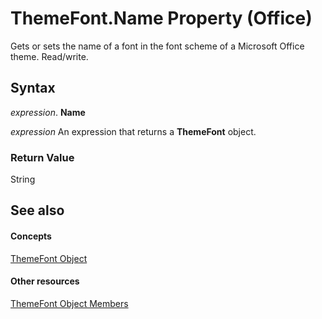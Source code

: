 
# ThemeFont.Name Property (Office)

Gets or sets the name of a font in the font scheme of a Microsoft Office theme. Read/write.


## Syntax

 _expression_. **Name**

 _expression_ An expression that returns a **ThemeFont** object.


### Return Value

String


## See also


#### Concepts


[ThemeFont Object](1a9f1365-c392-3d04-74db-333ac111114a.md)
#### Other resources


[ThemeFont Object Members](29f19d99-b33b-4f31-0a37-7665d7ef828b.md)

